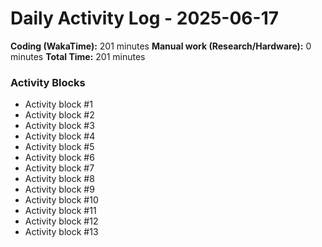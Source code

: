 # Daily Activity Log - 2025-06-17

**Coding (WakaTime):** 201 minutes
**Manual work (Research/Hardware):** 0 minutes
**Total Time:** 201 minutes

### Activity Blocks
- Activity block #1
- Activity block #2
- Activity block #3
- Activity block #4
- Activity block #5
- Activity block #6
- Activity block #7
- Activity block #8
- Activity block #9
- Activity block #10
- Activity block #11
- Activity block #12
- Activity block #13
